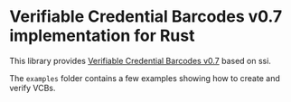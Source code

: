# Verifiable Credential Barcodes v0.7 implementation for Rust

<!-- cargo-rdme start -->

This library provides [Verifiable Credential Barcodes v0.7][vc-barcodes]
based on ssi.

[vc-barcodes]: <https://w3c-ccg.github.io/vc-barcodes/>

The `examples` folder contains a few examples showing how to create and
verify VCBs.

<!-- cargo-rdme end -->

